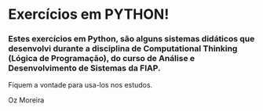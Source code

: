 # Exercícios em PYTHON!

### Estes exercícios em Python, são alguns sistemas didáticos que desenvolvi durante a disciplina de Computational Thinking (Lógica de Programação), do curso de Análise e Desenvolvimento de Sistemas da FIAP.

Fiquem a vontade para usa-los nos estudos.

Oz Moreira

